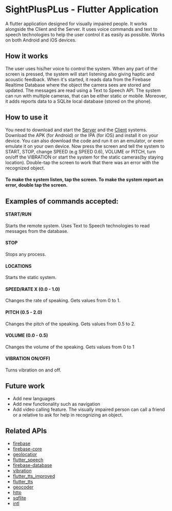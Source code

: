 # SightPlusPLus - Flutter Application

A flutter application designed for visually impaired people. It works alongside the Client and the Server. It uses voice commands and text to speech technologies to help the user control it as easily as possible. Works on both Android and iOS devices.

## How it works

The user uses his/her voice to control the system. When any part of the screen is pressed, the system will start listening also giving haptic and acoustic feedback. When it's started, it reads data from the Firebase Realtime Database where the object the camera sees are stored and updated. The messages are read using a Text to Speech API. The system can run with multiple cameras, that can be either static or mobile. Moreover, it adds reports data to a SQLite local database (stored on the phone).

## How to use it

You need to download and start the [Server](https://github.com/SightPlusPlus/SightPlusPlus-Server) and the [Client](https://github.com/SightPlusPlus/SightPlusPlus-Client) systems.
Download the APK (for Android) or the IPA (for iOS) and install it on your device. You can also download the code and run it on an emulator, or even emulate it on your own device. Now press the screen and tell the system to START, STOP, change SPEED (e.g SPEED 0.6), VOLUME or PITCH, turn on/off the VIBRATION or start the system for the static cameras(by staying location). Double-tap the screen to work that there was an error with the recognized object.
#### To make the system listen, tap the screen. To make the system report an error, double tap the screen.
## Examples of commands accepted:
#### START/RUN
Starts the remote system. Uses Text to Speech technologies to read messages from the database.
#### STOP
Stops any process.
#### LOCATIONS
Starts the static system.
#### SPEED/RATE X (0.0 - 1.0)
Changes the rate of speaking. Gets values from 0 to 1.
#### PITCH (0.5 - 2.0)
Changes the pitch of the speaking. Gets values from  0.5 to 2.
#### VOLUME (0.0 - 0.5)
Changes the volume of the speaking. Gets values from 0 to 1
#### VIBRATION ON/OFF)
Turns vibration on and off.

## Future work

- Add new languages
- Add new functionality such as navigation
- Add video calling feature. The visually impaired person can call a friend or a relative to ask for help in recognizing an object.

## Related APIs

+ [firebase](https://pub.dev/packages/firebase)
+ [firebase-core](https://pub.dev/packages/firebase_core)
+ [geolocatior](https://pub.dev/packages/geolocator)
+ [flutter_speech](https://pub.dev/packages/flutter_speech)
+ [firebase-database](https://pub.dev/packages/firebase_database)
+ [vibration](https://pub.dev/packages/vibration)
+ [flutter_tts_improved](https://pub.dev/packages/flutter_tts_improved)
+ [flutter_tts](https://pub.dev/packages/flutter_tts)
+ [geocoder](https://pub.dev/packages/geocoder)
+ [http](https://pub.dev/packages/http)
+ [sqflite](https://pub.dev/packages/sqflite)
+ [intl](https://pub.dev/packages/intl)
